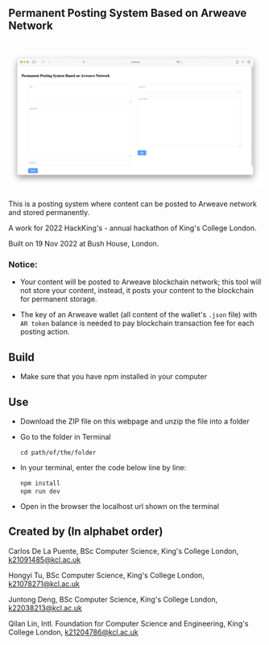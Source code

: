 ## Permanent Posting System Based on Arweave Network
<h1 align="center">
  <img src="https://github.com/qilanlin/ArweavePost/blob/main/Screenshot.png" width="1000">

</h1>

This is a posting system where content can be posted to Arweave network and stored permanently.

A work for 2022 HackKing's - annual hackathon of King's College London.

Built on 19 Nov 2022 at Bush House, London.

### Notice:

- Your content will be posted to Arweave blockchain network; this tool will not store your content, instead, it posts your content to the blockchain for permanent storage.

- The key of an Arweave wallet (all content of the wallet's ```.json``` file) with ```AR token``` balance is needed to pay blockchain transaction fee for each posting action.

## Build

- Make sure that you have npm installed in your computer

## Use

- Download the ZIP file on this webpage and unzip the file into a folder

- Go to the folder in Terminal
  
  ```
  cd path/of/the/folder
  ```

- In your terminal, enter the code below line by line:
  
  ```
  npm install
  npm run dev
  ```

- Open in the browser the localhost url shown on the terminal

## Created by (In alphabet order)

Carlos De La Puente, BSc Computer Science, King's College London, k21091485@kcl.ac.uk

Hongyi Tu, BSc Computer Science, King's College London, k21078271@kcl.ac.uk

Juntong Deng, BSc Computer Science, King's College London, k22038213@kcl.ac.uk

Qilan Lin, Intl. Foundation for Computer Science and Engineering, King's College London, k21204786@kcl.ac.uk
